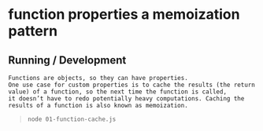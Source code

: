function properties a memoization pattern
=========================================

## Running / Development

```
Functions are objects, so they can have properties.
One use case for custom properties is to cache the results (the return value) of a function, so the next time the function is called, 
it doesn’t have to redo potentially heavy computations. Caching the results of a function is also known as memoization.
```

> `node 01-function-cache.js`
